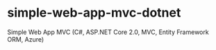 # simple-web-app-mvc-dotnet
Simple Web App MVC (C#, ASP.NET Core 2.0, MVC, Entity Framework ORM, Azure)
